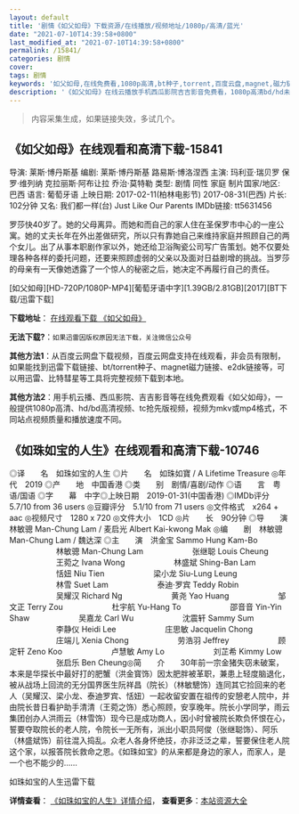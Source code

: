 ```yaml
---
layout: default
title: '剧情《如父如母》下载资源/在线播放/视频地址/1080p/高清/蓝光'
date: "2021-07-10T14:39:58+0800"
last_modified_at: "2021-07-10T14:39:58+0800"
permalink: /15841/
categories: 剧情
cover:
tags: 剧情
keywords: '如父如母,在线免费看,1080p高清,bt种子,torrent,百度云盘,magnet,磁力链,迅雷下载资源'
description: '《如父如母》在线云播放手机西瓜影院吉吉影音免费看，1080p高清bd/hd未删减完整版和tc抢先枪版，mkv/mp4格式，附带bt/torrent种子、magnet/磁力链、百度云盘、网盘资源迅雷下载链接'
---
```


>内容采集生成，如果链接失效，多试几个。


## 《如父如母》在线观看和高清下载-15841

导演: 莱斯·博丹斯基 编剧: 莱斯·博丹斯基 路易斯·博洛涅西 主演: 玛利亚·瑞贝罗 保罗·维列纳 克拉丽斯·阿布让拉 乔治·莫特勒 类型: 剧情 同性 家庭 制片国家/地区: 巴西 语言: 葡萄牙语 上映日期: 2017-02-11(柏林电影节) 2017-08-31(巴西) 片长: 102分钟 又名: 我们都一样(台) Just Like Our Parents IMDb链接: tt5631456

罗莎快40岁了。她的父母离异。而她和而自己的家人住在圣保罗市中心的一座公寓。她的丈夫长年在外出差做研究，所以只有靠她自己来维持家庭并照顾自己的两个女儿。出了从事本职剧作家以外，她还给卫浴陶瓷公司写广告策划。她不仅要处理各种各样的委托问题，还要来照顾虚弱的父亲以及面对日益剧增的挑战。当罗莎的母亲有一天像她透露了一个惊人的秘密之后，她决定不再履行自己的责任。


[如父如母][HD-720P/1080P-MP4][葡萄牙语中字][1.39GB/2.81GB][2017][BT下载/迅雷下载]

**下载地址**： [在线观看下载 《如父如母》](https://www.btdx8.com/torrent/rfrm_2017.html) 


**无法下载?**：`如果迅雷因版权原因无法下载，关注微信公众号 `

**其他方法1**：从百度云网盘下载视频，百度云网盘支持在线观看，非会员有限制，如果能找到迅雷下载链接、bt/torrent种子、magnet磁力链接、e2dk链接等，可以用迅雷、比特彗星等工具将完整视频下载到本地。

**其他方法2**：用手机云播、西瓜影院、吉吉影音等在线免费观看《如父如母》，一般提供1080p高清、hd/bd高清视频、tc抢先版视频，视频为mkv或mp4格式，不同站点视频质量和播放速度不同。


## 《如珠如宝的人生》在线观看和高清下载-10746

◎译　　名　如珠如宝的人生 ◎片　　名　如珠如寶 / A Lifetime Treasure ◎年　　代　2019 ◎产　　地　中国香港 ◎类　　别　剧情/喜剧/动作 ◎语　　言　粤语/国语 ◎字　　幕　中字◎上映日期　2019-01-31(中国香港) ◎IMDb评分　5.7/10 from 36 users ◎豆瓣评分　5.1/10 from 71 users ◎文件格式　x264 + aac ◎视频尺寸　1280 x 720 ◎文件大小　1CD ◎片　　长　90分钟 ◎导　　演　林敏骢 Man-Chung Lam / 麦启光 Albert Kai-kwong Mak ◎编　　剧　林敏骢 Man-Chung Lam / 魏达深 ◎主　　演　洪金宝 Sammo Hung Kam-Bo 　　　　　　林敏骢 Man-Chung Lam 　　　　　　张继聪 Louis Cheung 　　　　　　王菀之 Ivana Wong 　　　　　　林盛斌 Shing-Ban Lam 　　　　　　恬妞 Niu Tien 　　　　　　梁小龙 Siu-Lung Leung 　　　　　　林雪 Suet Lam 　　　　　　泰迪·罗宾 Teddy Robin 　　　　　　吴耀汉 Richard Ng 　　　　　　黄尧 Yao Huang 　　　　　　邹文正 Terry Zou 　　　　　　杜宇航 Yu-Hang To 　　　　　　邵音音 Yin-Yin Shaw 　　　　　　吴嘉龙 Carl Wu 　　　　　　沈震轩 Sammy Sum 　　　　　　李静仪 Heidi Lee 　　　　　　庄思敏 Jacquelin Chong 　　　　　　庄端儿 Xenia Chong 　　　　　　劳浩羽 Jeffrey 　　　　　　顾定轩 Zeno Koo 　　　　　　卢慧敏 Amy Lo 　　　　　　刘芷希 Kimmy Low 　　　　　　张启乐 Ben Cheung◎简　　介　　30年前一宗金猪失窃未破案，本来是华探长中最好打的肥蟹（洪金寳饰）因太肥胖被革职，兼患上轻度脑退化，被从战场上回流的无分国界医生阮祥昌（院长）（林敏驄饰）连同其它捡回来的老人（吴耀汉、梁小龙、泰迪罗宾、恬妞）一起收留安置在祖传的安憩老人院中，并由院长昔日看护助手清清（王菀之饰）悉心照顾，安享晚年。院长小学同学，雨云集团创办人洪雨云（林雪饰）现今已是成功商人，因小时曾被院长欺负怀恨在心，誓要夺取院长的老人院，令院长一无所有，派出小职员阿俊（张继聪饰）、阿乐（林盛斌饰）前往混入捣乱。众老人各身怀绝技，亦非泛泛之辈，誓要保住老人院这个家，以报答院长救命之恩。《如珠如宝》的从来都是身边的家人，而家人，是一个也不能少的……


如珠如宝的人生迅雷下载

**详情查看**： [《如珠如宝的人生》详情介绍](/movie/10746/)， **查看更多**：[本站资源大全](/movie/t/all/)

